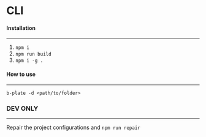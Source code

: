 # CLI

#### Installation
---
1. `npm i`
2. `npm run build`
3. `npm i -g .`

#### How to use
----
`b-plate -d <path/to/folder>`


### DEV ONLY
----

Repair the project configurations and 
`npm run repair`

